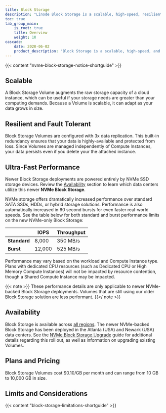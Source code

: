 ```yaml
---
title: Block Storage
description: "Linode Block Storage is a scalable, high-speed, resilient and fault tolerant storage service."
toc: true
tab_group_main:
    is_root: true
    title: Overview
    weight: 10
cascade:
    date: 2020-06-02
    product_description: "Block Storage is a scalable, high-speed, and fault tolerant storage service used to add additional storage to a Linode Compute Instance."
---
```


{{< content "nvme-block-storage-notice-shortguide" >}}

## Scalable

A Block Storage Volume augments the raw storage capacity of a cloud instance, which can be useful if your storage needs are greater than your computing demands. Because a Volume is scalable, it can adapt as your data grows in size.

## Resilient and Fault Tolerant

Block Storage Volumes are configured with 3x data replication. This built-in redundancy ensures that your data is highly-available and protected from loss. Since Volumes are managed independently of Compute Instances, your data persists even if you delete your the attached instance.

## Ultra-Fast Performance

Newer Block Storage deployments are powered entirely by NVMe SSD storage devices. Review the [Availability](#availability) section to learn which data centers utilize this newer **NVMe Block Storage**.

NVMe storage offers dramatically increased performance over standard SATA SSDs, HDDs, or hybrid storage solutions. Performance is also automatically increased in 60 second bursts for even faster real-world speeds. See the table below for both standard and burst performance limits on the new NVMe-only Block Storage:

| | IOPS | Throughput |
| -- | -- | -- |
| **Standard** | 8,000 | 350 MB/s |
| **Burst** | 12,000 | 525 MB/s |

Performance may vary based on the workload and Compute Instance type. Plans with dedicated CPU resources (such as Dedicated CPU or High Memory Compute Instances) will not be impacted by resource contention, though a Shared Compute Instance may be impacted.

{{< note >}}
These performance details are only applicable to newer NVMe-backed Block Storage deployments. Volumes that are still using our older Block Storage solution are less performant.
{{</ note >}}

## Availability

Block Storage is available across [all regions](https://www.linode.com/global-infrastructure/). The newer NVMe-backed Block Storage has been deployed in the Atlanta (USA) and Newark (USA) data centers. See the [NVMe Block Storage Upgrade](/docs/products/storage/block-storage/guides/nvme-upgrade/) guide for additional details regarding this roll out, as well as information on upgrading existing Volumes.

## Plans and Pricing

Block Storage Volumes cost $0.10/GB per month and can range from 10 GB to 10,000 GB in size.

## Limits and Considerations

{{< content "block-storage-limitations-shortguide" >}}